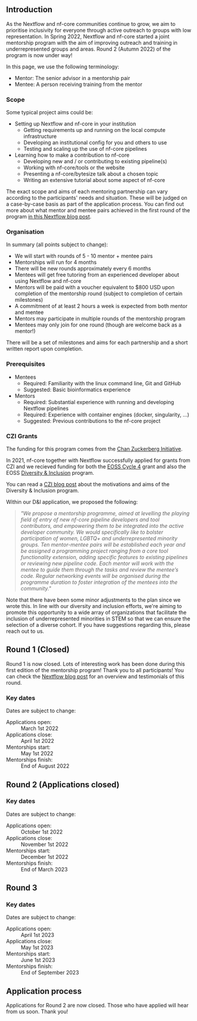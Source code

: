 ## Introduction

As the Nextflow and nf-core communities continue to grow, we aim to prioritise inclusivity for everyone through active outreach to groups with low representation.
In Spring 2022, Nextflow and nf-core started a joint mentorship program with the aim of improving outreach and training in underrepresented groups and areas.
Round 2 (Autumn 2022) of the program is now under way!

In this page, we use the following terminology:

- Mentor: The senior advisor in a mentorship pair
- Mentee: A person receiving training from the mentor

### Scope

Some typical project aims could be:

- Setting up Nextflow and nf-core in your institution
  - Getting requirements up and running on the local compute infrastructure
  - Developing an institutional config for you and others to use
  - Testing and scaling up the use of nf-core pipelines
- Learning how to make a contribution to nf-core
  - Developing new and / or contributing to existing pipeline(s)
  - Working with nf-core/tools or the website
  - Presenting a nf-core/bytesize talk about a chosen topic
  - Writing an extensive tutorial about some aspect of nf-core

The exact scope and aims of each mentoring partnership can vary according to the participants' needs and situation.
These will be judged on a case-by-case basis as part of the application process. You can find out more about what mentor and mentee pairs achieved in the first round of the program [in this Nextflow blog post](https://www.nextflow.io/blog/2022/czi-mentorship-round-1.html).

### Organisation

In summary (all points subject to change):

- We will start with rounds of 5 - 10 mentor + mentee pairs
- Mentorships will run for 4 months
- There will be new rounds approximately every 6 months
- Mentees will get free tutoring from an experienced developer about using Nextflow and nf-core
- Mentors will be paid with a voucher equivalent to $800 USD upon completion of the mentorship round (subject to completion of certain milestones)
- A commitment of at least 2 hours a week is expected from both mentor and mentee
- Mentors may participate in multiple rounds of the mentorship program
- Mentees may only join for one round (though are welcome back as a mentor!)

There will be a set of milestones and aims for each partnership and a short written report upon completion.

### Prerequisites

- Mentees
  - Required: Familiarity with the linux command line, Git and GitHub
  - Suggested: Basic bioinformatics experience
- Mentors
  - Required: Substantial experience with running and developing Nextflow pipelines
  - Required: Experience with container engines (docker, singularity, ...)
  - Suggested: Previous contributions to the nf-core project

### CZI Grants

The funding for this program comes from the [Chan Zuckerberg Initiative](https://chanzuckerberg.com/).

In 2021, nf-core together with Nextflow successfully applied for grants from CZI and we recieved funding for both the [EOSS Cycle 4](https://chanzuckerberg.com/eoss/proposals/nextflow-and-nf-core-reproducible-workflows-for-the-scientific-community-cycle-4/) grant and also the EOSS [Diversity & Inclusion](https://chanzuckerberg.com/eoss/proposals/nextflow-and-nf-core/) program.

You can read a [CZI blog post](https://cziscience.medium.com/advancing-diversity-and-inclusion-in-scientific-open-source-eaabe6a5488b) about the motivations and aims of the Diversity & Inclusion program.

Within our D&I application, we proposed the following:

> _"We propose a mentorship programme, aimed at levelling the playing field of entry of new nf-core pipeline developers and tool contributors, and empowering them to be integrated into the active developer community. We would specifically like to bolster participation of women, LGBTQ+ and underrepresented minority groups. Ten mentor-mentee pairs will be established each year and be assigned a programming project ranging from a core tool functionality extension, adding specific features to existing pipelines or reviewing new pipeline code. Each mentor will work with the mentee to guide them through the tasks and review the mentee’s code. Regular networking events will be organised during the programme duration to foster integration of the mentees into the community."_

Note that there have been some minor adjustments to the plan since we wrote this. In line with our diversity and inclusion efforts, we're aiming to promote this opportunity to a wide array of organizations that facilitate the inclusion of underrepresented minorities in STEM so that we can ensure the selection of a diverse cohort. If you have suggestions regarding this, please reach out to us.

## Round 1 (Closed)

Round 1 is now closed. Lots of interesting work has been done during this first edition of the mentorship program! Thank you to all participants! You can check the [Nextflow blog post](https://www.nextflow.io/blog/2022/czi-mentorship-round-1.html) for an overview and testimonials of this round.

### Key dates

Dates are subject to change:

<dl class="row">
  <dt class="col-md-3 text-md-end">Applications open:</dt>
  <dd class="col-md-9">March 1st 2022</dd>
  <dt class="col-md-3 text-md-end">Applications close:</dt>
  <dd class="col-md-9">April 1st 2022</dd>
  <dt class="col-md-3 text-md-end">Mentorships start:</dt>
  <dd class="col-md-9">May 1st 2022</dd>
  <dt class="col-md-3 text-md-end">Mentorships finish:</dt>
  <dd class="col-md-9">End of August 2022</dd>
</dl>

## Round 2 (Applications closed)

### Key dates

Dates are subject to change:

<dl class="row">
  <dt class="col-md-3 text-md-end">Applications open:</dt>
  <dd class="col-md-9">October 1st 2022</dd>
  <dt class="col-md-3 text-md-end">Applications close:</dt>
  <dd class="col-md-9">November 1st 2022</dd>
  <dt class="col-md-3 text-md-end">Mentorships start:</dt>
  <dd class="col-md-9">December 1st 2022</dd>
  <dt class="col-md-3 text-md-end">Mentorships finish:</dt>
  <dd class="col-md-9">End of March 2023</dd>
</dl>

## Round 3

### Key dates

Dates are subject to change:

<dl class="row">
  <dt class="col-md-3 text-md-end">Applications open:</dt>
  <dd class="col-md-9">April 1st 2023</dd>
  <dt class="col-md-3 text-md-end">Applications close:</dt>
  <dd class="col-md-9">May 1st 2023</dd>
  <dt class="col-md-3 text-md-end">Mentorships start:</dt>
  <dd class="col-md-9">June 1st 2023</dd>
  <dt class="col-md-3 text-md-end">Mentorships finish:</dt>
  <dd class="col-md-9">End of September 2023</dd>
</dl>

## Application process

Applications for Round 2 are now closed. Those who have applied will hear from us soon. Thank you!

<!-- _ Applications for Round 2 are now open!

Please submit an application using the forms below before November 1<sup>st</sup> to be considered for the program.
Applications will be judged on both individual merits and also on the appropriate pairing between mentors and mentees.

<p class="text-center"><a href="https://forms.gle/oXgDDwGPUHV6nMYk8" class="btn btn-success btn-lg text-center" target="_blank">Apply here <i class="fas fa-external-link"></i></a></p>_ -->
